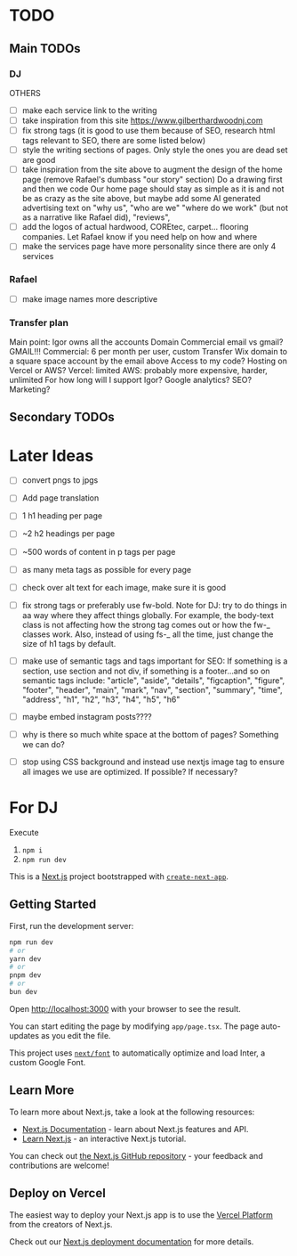 # TODO

## Main TODOs

### DJ

OTHERS

- [ ] make each service link to the writing
- [ ] take inspiration from this site https://www.gilberthardwoodnj.com
- [ ] fix strong tags (it is good to use them because of SEO, research html tags relevant to SEO, there are some listed below)
- [ ] style the writing sections of pages. Only style the ones you are dead set are good
- [ ] take inspiration from the site above to augment the design of the home page (remove Rafael's dumbass "our story" section)
      Do a drawing first and then we code
      Our home page should stay as simple as it is and not be as crazy as the site above, but maybe add some AI generated advertising text on "why us", "who are we" "where do we work" (but not as a narrative like Rafael did), "reviews",
- [ ] add the logos of actual hardwood, COREtec, carpet... flooring companies. Let Rafael know if you need help on how and where
- [ ] make the services page have more personality since there are only 4 services

### Rafael

- [ ] make image names more descriptive

### Transfer plan

Main point: Igor owns all the accounts
Domain
Commercial email vs gmail? GMAIL!!!
Commercial: 6 per month per user, custom
Transfer Wix domain to a square space account by the email above
Access to my code?
Hosting on Vercel or AWS?
Vercel: limited
AWS: probably more expensive, harder, unlimited
For how long will I support Igor?
Google analytics?
SEO?
Marketing?

## Secondary TODOs

# Later Ideas

- [ ] convert pngs to jpgs
- [ ] Add page translation
- [ ] 1 h1 heading per page
- [ ] ~2 h2 headings per page
- [ ] ~500 words of content in p tags per page
- [ ] as many meta tags as possible for every page
- [ ] check over alt text for each image, make sure it is good
- [ ] fix strong tags or preferably use fw-bold. Note for DJ: try to do things in aa way where they affect things globally. For example, the body-text class is not affecting how the strong tag comes out or how the fw-_ classes work. Also, instead of using fs-_ all the time, just change the size of h1 tags by default.

- [ ] make use of semantic tags and tags important for SEO: If something is a section, use section and not div, if something is a footer...and so on semantic tags include:
      "article",
      "aside",
      "details",
      "figcaption",
      "figure",
      "footer",
      "header",
      "main",
      "mark",
      "nav",
      "section",
      "summary",
      "time",
      "address",
      "h1",
      "h2",
      "h3",
      "h4",
      "h5",
      "h6"
- [ ] maybe embed instagram posts????
- [ ] why is there so much white space at the bottom of pages? Something we can do?
- [ ] stop using CSS background and instead use nextjs image tag to ensure all images we use are optimized. If possible? If necessary?

# For DJ

Execute

1. `npm i`
2. `npm run dev`

This is a [Next.js](https://nextjs.org/) project bootstrapped with [`create-next-app`](https://github.com/vercel/next.js/tree/canary/packages/create-next-app).

## Getting Started

First, run the development server:

```bash
npm run dev
# or
yarn dev
# or
pnpm dev
# or
bun dev
```

Open [http://localhost:3000](http://localhost:3000) with your browser to see the result.

You can start editing the page by modifying `app/page.tsx`. The page auto-updates as you edit the file.

This project uses [`next/font`](https://nextjs.org/docs/basic-features/font-optimization) to automatically optimize and load Inter, a custom Google Font.

## Learn More

To learn more about Next.js, take a look at the following resources:

- [Next.js Documentation](https://nextjs.org/docs) - learn about Next.js features and API.
- [Learn Next.js](https://nextjs.org/learn) - an interactive Next.js tutorial.

You can check out [the Next.js GitHub repository](https://github.com/vercel/next.js/) - your feedback and contributions are welcome!

## Deploy on Vercel

The easiest way to deploy your Next.js app is to use the [Vercel Platform](https://vercel.com/new?utm_medium=default-template&filter=next.js&utm_source=create-next-app&utm_campaign=create-next-app-readme) from the creators of Next.js.

Check out our [Next.js deployment documentation](https://nextjs.org/docs/deployment) for more details.
